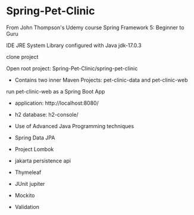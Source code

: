 # Spring-Pet-Clinic


From John Thompson's Udemy course Spring Framework 5: Beginner to Guru

IDE JRE System Library configured with Java jdk-17.0.3

clone project

Open root project: Spring-Pet-Clinic/spring-pet-clinic

* Contains two inner Maven Projects: pet-clinic-data and pet-clinic-web

run pet-clinic-web as a Spring Boot App

* application: http://localhost:8080/
* h2 database: h2-console/

* Use of Advanced Java Programming techniques
* Spring Data JPA
* Project Lombok
* jakarta persistence api
* Thymeleaf
* JUnit jupiter
* Mockito
* Validation


